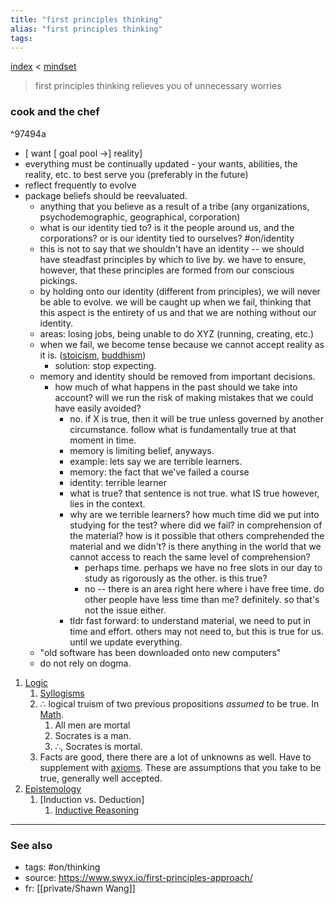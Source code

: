 ```yaml
---
title: "first principles thinking"
alias: "first principles thinking"
tags: 
---
```


[index](/.md) < [mindset](1-mindset.md)

> first principles thinking relieves you of unnecessary worries

### cook and the chef 

^97494a

- [ want [ goal pool ->] reality]
- everything must be continually updated - your wants, abilities, the reality, etc. to best serve you (preferably in the future)
- reflect frequently to evolve
- package beliefs should be reevaluated.
	- anything that you believe as a result of a tribe (any organizations, psychodemographic, geographical, corporation)
	- what is our identity tied to? is it the people around us, and the corporations? or is our identity tied to ourselves? #on/identity 
	- this is not to say that we shouldn't have an identity -- we should have steadfast principles by which to live by. we have to ensure, however, that these principles are formed from our conscious pickings. 
	- by holding onto our identity (different from principles), we will never be able to evolve. we will be caught up when we fail, thinking that this aspect is the entirety of us and that we are nothing without our identity. 
	- areas: losing jobs, being unable to do XYZ (running, creating, etc.)
	- when we fail, we become tense because we cannot accept reality as it is. ([stoicism](stoicism.md), [buddhism](buddhism.md))
		- solution: stop expecting. 
	- memory and identity should be removed from important decisions.
		- how much of what happens in the past should we take into account? will we run the risk of making mistakes that we could have easily avoided?
			- no. if X is true, then it will be true unless governed by another circumstance. follow what is fundamentally true at that moment in time. 
			- memory is limiting belief, anyways. 
			- example: lets say we are terrible learners. 
			- memory: the fact that we've failed a course
			- identity: terrible learner
			- what is true? that sentence is not true. what IS true however, lies in the context. 
			- why are we terrible learners? how much time did we put into studying for the test? where did we fail? in comprehension of the material? how is it possible that others comprehended the material and we didn't? is there anything in the world that we cannot access to reach the same level of comprehension?
				- perhaps time. perhaps we have no free slots in our day to study as rigorously as the other. is this true?
				- no -- there is an area right here where i have free time. do other people have less time than me? definitely. so that's not the issue either. 
			- tldr fast forward: to understand material, we need to put in time and effort. others may not need to, but this is true for us. until we update everything. 
	- "old software has been downloaded onto new computers"
	- do not rely on dogma. 


1. [Logic](logic.md)
	1. [Syllogisms](syllogism.md)
	2. ∴ logical truism of two previous propositions *assumed* to be true. In [Math](math.md).
		1. All men are mortal
		2. Socrates is a man.
		3. ∴, Socrates is mortal.
	3. Facts are good, there there are a lot of unknowns as well. Have to supplement with [axioms](axiom.md). These are assumptions that you take to be true, generally well accepted.
2. [Epistemology](epistemology.md)
	1. [Induction vs. Deduction]
		1. [Inductive Reasoning](inductive-reasoning.md)





-------------
### See also
- tags: #on/thinking 
- source: https://www.swyx.io/first-principles-approach/
- fr: [[private/Shawn Wang]]